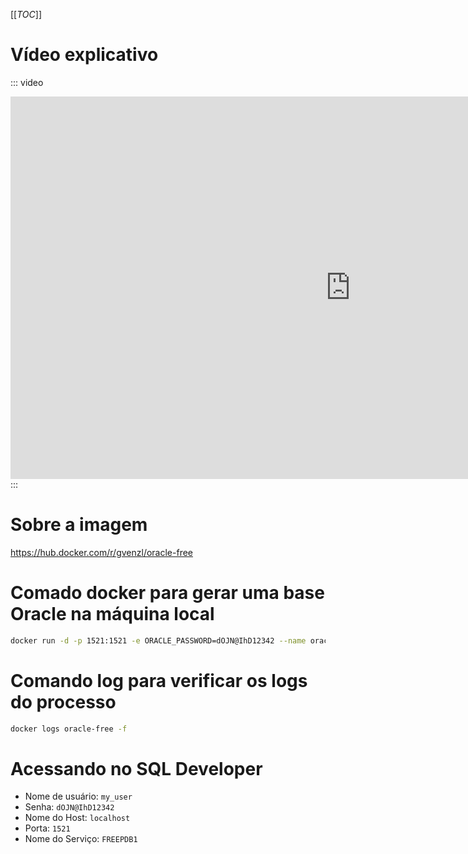 [[_TOC_]]

# Vídeo explicativo
::: video
<iframe width="1088" height="612" src="https://www.youtube.com/embed/fOsp_IRoWTc" title="Oracle: Trabalhe com Oracle gratuitamente na sua máquina local" frameborder="0" allow="accelerometer; autoplay; clipboard-write; encrypted-media; gyroscope; picture-in-picture; web-share" referrerpolicy="strict-origin-when-cross-origin" allowfullscreen></iframe>
:::

# Sobre a imagem
https://hub.docker.com/r/gvenzl/oracle-free

# Comado docker para gerar uma base Oracle na máquina local
```bash
docker run -d -p 1521:1521 -e ORACLE_PASSWORD=dOJN@IhD12342 --name oracle-free gvenzl/oracle-free
```

# Comando log para verificar os logs do processo
```bash
docker logs oracle-free -f
```

# Acessando no SQL Developer
- Nome de usuário: `my_user`
- Senha: `dOJN@IhD12342`
- Nome do Host: `localhost`
- Porta: `1521`
- Nome do Serviço: `FREEPDB1`